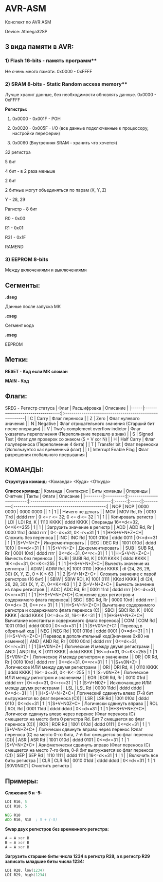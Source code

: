# AVR-ASM
Конспект по AVR ASM

Device:
Atmega328P

## 3 вида памяти в AVR:
### 1) Flash 16-bits - память программ**

Не очень много памяти.
0x0000 - 0xFFFF

### 2) SRAM 8-bits   - Static Random access memory**

Лучше хранит данные, без необходимости обновлять данные.
0x0000 - 0xFFFF

**Регистры:**
1) 0x0000 - 0x001F - POH

2) 0x0020 - 0x005F - I/O (все данные подключенные к процессору, настройки переферии)

3) 0x0060 (Внутренняя SRAM - хранить что хочется)


32 регистра

5 бит

4 бит - в 2 раза меньше

2 бит 

2 битные могут объединяться по парам (X, Y, Z)

Y - 28, 29

Рагистр - 8 бит


R0  - 0x00

R1  - 0x01

R31 - 0x1F

RAMEND

### 3) EEPROM 8-bits 
Между включениями и выключениями


## Сегменты:
**.dseg**

Данные после запуска МК


**.cseg**

Сегмент кода


**.eseg**

EEPROM


## Метки:
**RESET - Код если МК сломан**

**MAIN - Код**

## Флаги:
SREG - Регистр статуса
| Флаг | Расшифровка                        | Описание                                                  |
|------|:----------------------------------:|:----------------------------------------------------------|
| C    | Carry                              | Флаг переноса                                             |
| Z    | Zero                               | Флаг нулевого значения                                    |
| N    | Negative                           | Флаг отрицательного значения (Старший бит после операции) |
| V    | Two's complement overflow indictor | Флаг указатель переполнения (Переполнение перешло в знак) |
| S    | Signed Test                        | Флаг для проверок со знаком (S = V xor N)                 |
| H    | Half Carry                         | Флаг полупереноса (Переполнение 4 бита)                   |
| T    | Transfer bit                       | Флаг переноски (Используется как временный флаг)          |
| I    | Interrupt Enable Flag              | Флаг разрешения глобального прерывания                    |

## КОМАНДЫ:

**Структура команд:**
<Команда> <Куда> <Откуда>

**Список команд:**
| Команда | Синтаксис  | Биты команды               | Операнды                                  |Счетчик | Такты | Флаги      | Описание                                       |
|---------|:----------:|:--------------------------:|:-----------------------------------------:|:------:|:-----:|:----------:|-----------------------------------------------:|
| NOP     | NOP        | 0000 0000 &#124; 0000 0000 |                                           | 1      | 1     |            | Ничего не делать                               |
| MOV     | MOV Rd, Rr | 0010 11rd &#124; dddd rrrr | 0 <= r <= 32; 0 <= d <= 32                | 1      | 1     |            | Копировать регистр                             |
| LDI     | LDI Rd, K  | 1110 KKKK &#124; dddd KKKK | Операнды 16<=d<=32, 0<=K<=255             | 1      | 1     |            | Загрузить значение в регистр                   |
| ADD     | ADD Rd, Rr | 0000 11rd &#124; dddd rrrr | 0<=d<=31, 0<=r<=31                        | 1      | 1     |H+S+V+N+Z+C+| Сложить без переноса                           |
| INC     | INC Rd     | 1001 010d &#124; dddd 0011 | 0<=d<=31                                  | 1      | 1     |S+V+N+Z+    | Инкрементировать                               |
| DEC     | DEC Rd     | 1001 010d &#124; dddd 1010 | 0<=d<=31                                  | 1      | 1     |S+V+N+Z+    | Декрементировать                               |
| SUB     | SUB Rd, Rr | 0001 10rd &#124; dddd rrrr | 0<=d<=31, 0<=r<=31                        | 1      | 1     |H+S+V+N+Z+C+| Вычесть без переноса                           |
| SUBI    | SUBI Rd, K | 0101 KKKK &#124; dddd KKKK | 16<=d<=31, 0<=K<=255                      | 1      | 1     |H+S+V+N+Z+C+| Вычесть значение из регистра                   |
| ADIW    | ADIW Rdl, K| 1001 0110 &#124; KKdd KKKK | dl {24, 26, 28, 30} (X, Y, Z), 0 ≤ K ≤ 63 | 1      | 2     |S+V+N+Z+C+  | Сложить значение с парой регистров (16 бит)    |
| SBIW    | SBIW RDl, K| 1001 0111 &#124; KKdd KKKK | dl {24, 26, 28, 30} (X, Y, Z), 0<=K<=63   | 1      | 2     |S+V+N+Z+C+  | Вычесть значение из пары регистров             |
| ADC     | ADC Rd, Rr | 0001 11rd &#124; dddd rrrr | 0<=d<=31, 0<=r<=31                        | 1      | 1     |H+S+V+N+Z+C+| Сложение двух регистров и содержимого флага переноса|
| SBC     | SBC Rd, Rr | 0000 10rd &#124; dddd rrrr | 0<=d<= 31, 0<= r<= 31                     | 1      | 1     |H+S+V+N+Z+C+| Вычитание содержимого регистра и содержимого флага переноса (С)|
| SBCI    | SBCI Rd, K | 0100 KKKK &#124; dddd KKKK | 0<=d<= 31, 16<=K<=31                      | 1      | 1     |H+S+V+N+Z+C+| Вычитание константы и содержимого флага переноса|
| СOM     | COM Rd     | 1001 010d &#124; dddd 0000 | 0<=d<=31                                  | 1      | 1     |S+V0N+Z+C1  | Перевод в обратный код                         |
| NEG     | NEG Rd     | 1001 010d &#124; dddd 0001 | 0<=d<=31                                  | 1      | 1     |H+S+V+N+Z+C+| Перевод в дополнительный код(Значение 0x80 не изменно)|
| AND     | AND Rd, Rr | 0010 00rd &#124; dddd rrrr | 0<=d<=31, 0<=r<=31                        | 1      | 1     |S+V0N+Z+    | Логические И между двумя регистрами            |
| ANDI    | ANDI Rd, K | 0111 KKKK &#124; dddd KKKK | 16<=d<=31, 0<=K<=255                      | 1      | 1     |S+V0N+Z+    | Логическое И между регистром и значением       |
| OR      | OR Rd, Rr  | 0010 10rd &#124; dddd rrrr | 0<=d<=31, 0<=r<=31                        | 1      | 1     |S+v0N+Z+    | Логическое ИЛИ между двумя регистрами          |
| ORI     | ORI Rd, K  | 0110 KKKK &#124; dddd KKKK | 16<=d<=31, 0<=K<=255                      | 1      | 1     |S+v0N+Z+    | Логическое ИЛИ между ригистром и значением     |
| EOR     | EOR Rd, Rr | 0010 01rd &#124; dddd rrrr | 0<=d<=31, 0<=r<=31                        | 1      | 1     |S+V+N0Z+    | Исключающее ИЛИ между двумя регистрами         |
| LSL     | LSL Rd     | 0000 11dd &#124; dddd dddd | 0<=d<=31                                  | 1      | 1     |H+S+V+N+Z+C+| Логический сдвинуть влево (7-й бит выгружается во флаг переноса (C))|
| LSR     | LSR Rd     | 1001 010d &#124; dddd 0110 | 0<=d<=31                                  | 1      | 1     |S+V+N0Z+C+  | Логически сдвинуть вправо                      |
| ROL     | ROL Rd     | 0001 11dd &#124; dddd dddd | 0<=d<=31                                  | 1      | 1     |H+S+V+N+Z+C+| Логически сдвинуть влево через перенос (Флаг переноса
(С) смещается на место бита 0 регистра Rd. Бит 7 смещается
во флаг переноса (С))|
| ROR     | ROR Rd     | 1001 010d &#124; dddd 0111 | 0<=d<=31                                  | 1      | 1     |S+V+N+Z+C+  | Логически сдвинуть вправо через перенос (Флаг переноса (С) на место 0-го бита, 7-й бит смещается во флаг переноса (С))|
| ASR     | ASR Rd     | 1001 010d &#124; dddd 0101 | 0<=d<=31                                  | 1      | 1     |S+V+N+Z+C+  | Арифметически сдвинуть вправо (Флаг переноса (С) смещается на место 7-го бита, 0-й бит выгружается во флаг переноса (С))
| SEP     | SEP Rd     | 1110 1111 &#124; dddd 1111 | 16<=d<=31                                 | 1      | 1     |            | Включить все биты регистра                     |
| CLR     | CLR Rd     | 0010 01dd &#124; dddd dddd | 0<=d<=31                                  | 1      | 1     |S0V0N0Z1    | Очистить регистр                               |


## Примеры:

**Сложение 5 и -5:**
```asm
LDI R16, 5
LDI R18, 5

NEG R18
ADD R16, R18  ; 5 + (-5)
```

**Swap двух регистров без временного регистра:**
```asm
A = A xor B
B = A xor B
A = A xor B
```
**Загрузить старшие биты числа 1234 в регистр R28, а в регистр R29 записать младшие биты числа 1234:**
```asm
LDI R28, low(1234) 
LDI R29, high(1234) 
```
